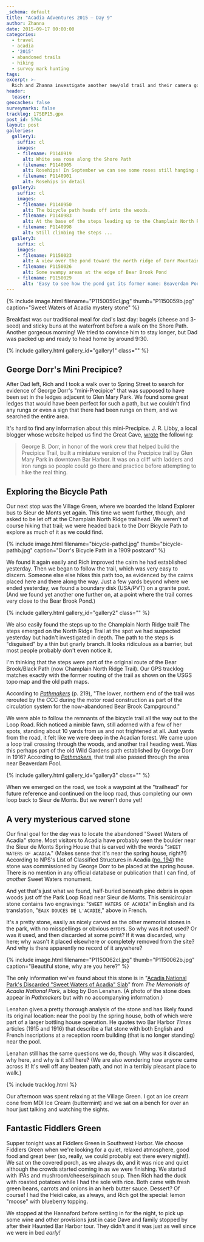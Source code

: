 ```yaml
---
_schema: default
title: "Acadia Adventures 2015 – Day 9"
author: Zhanna
date: 2015-09-17 00:00:00
categories:
  - travel
  - acadia
  - '2015'
  - abandoned trails
  - hiking
  - survey mark hunting
tags:
excerpt: >-
  Rich and Zhanna investigate another new/old trail and their camera goes on an adventure of its own!
header:
  teaser:
geocaches: false
surveymarks: false
tracklog: 17SEP15.gpx
post_id: 5764
layout: post    
galleries:
  gallery1:
    suffix: cl
    images:
    - filename: P1140919
      alt: White sea rose along the Shore Path
    - filename: P1140905
      alt: Rosehips! In September we can see some roses still hanging on, while on most of the bushes the fruits have formed.
    - filename: P1140901
      alt: Rosehips in detail       
  gallery2:
    suffix: cl
    images:
    - filename: P1140950
      alt: The bicycle path heads off into the woods.
    - filename: P1140983
      alt: At the base of the steps leading up to the Champlain North Ridge trail     
    - filename: P1140998
      alt: Still climbing the steps ...   
  gallery3:
    suffix: cl
    images:
    - filename: P1150023
      alt: A view over the pond toward the north ridge of Dorr Mountain
    - filename: P1150026
      alt: Some swampy areas at the edge of Bear Brook Pond   
    - filename: P1150029
      alt: 'Easy to see how the pond got its former name: Beaverdam Pool!'           
---
```


{% include image.html filename="P1150059cl.jpg" thumb="P1150059b.jpg" caption="Sweet Waters of Acadia mystery stone" %}

Breakfast was our traditional meal for dad's last day: bagels (cheese and 3-seed) and sticky buns at the waterfront before a walk on the Shore Path. Another gorgeous morning! We tried to convince him to stay longer, but Dad was packed up and ready to head home by around 9:30. 

{% include gallery.html gallery_id="gallery1" class="" %}

## George Dorr's Mini Precipice?

After Dad left, Rich and I took a walk over to Spring Street to search for evidence of George Dorr's "mini-Precipice" that was supposed to have been set in the ledges adjacent to Glen Mary Park. We found some great ledges that would have been perfect for such a path, but we couldn't find any rungs or even a sign that there had been rungs on them, and we searched the entire area.

It's hard to find any information about this mini-Precipice. J. R. Libby, a local blogger whose website helped us find the Great Cave, <a href="http://abandonedtrailsofacadianationalpark.blogspot.com/2014/11/the-precipice-trail-great-cave.html">wrote</a> the following:

> George B. Dorr, in honor of the work crew that helped build the Precipice Trail, built a miniature version of the Precipice trail by Glen Mary Park in downtown Bar Harbor.  It was on a cliff with ladders and iron rungs so people could go there and practice before attempting to hike the real thing.

## Exploring the Bicycle Path

Our next stop was the Village Green, where we boarded the Island Explorer bus to Sieur de Monts yet again. This time we went further, though, and asked to be let off at the Champlain North Ridge trailhead. We weren't of course hiking that trail; we were headed back to the Dorr Bicycle Path to explore as much of it as we could find. 


{% include image.html filename="bicycle-pathcl.jpg" thumb="bicycle-pathb.jpg" caption="Dorr's Bicycle Path in a 1909 postcard" %}

We found it again easily and Rich improved the cairn he had established yesterday. Then we began to follow the trail, which was very easy to discern. Someone else else hikes this path too, as evidenced by the cairns placed here and there along the way. Just a few yards beyond where we ended yesterday, we found a boundary disk (USA/PVT) on a granite post. (And we found yet another one further on, at a point where the trail comes very close to the Bear Brook Pond.) 

{% include gallery.html gallery_id="gallery2" class="" %}

We also easily found the steps up to the Champlain North Ridge trail! The steps emerged on the North Ridge Trail at the spot we had suspected yesterday but hadn't investigated in depth. The path to the steps is "disguised" by a thin but gnarly branch. It looks ridiculous as a barrier, but most people probably don't even notice it.

I'm thinking that the steps were part of the original route of the Bear Brook/Black Path (now Champlain North Ridge Trail). Our GPS tracklog matches exactly with the former routing of the trail as shown on the USGS topo map and the old path maps. 

According to _[Pathmakers](https://archive.org/stream/pathmakerscultur00brow#page/219)_  (p. 219), "The lower, northern end of the trail was rerouted by the CCC during the motor road construction as part of the circulation system for the now-abandoned Bear Brook Campground."

We were able to follow the remnants of the bicycle trail all the way out to the Loop Road. Rich noticed a nimble fawn, still adorned with a few of her spots, standing about 10 yards from us and not frightened at all. Just yards from the road, it felt like we were deep in the Acadian forest. We came upon a loop trail crossing through the woods, and another trail heading west. Was this perhaps part of the old Wild Gardens path established by George Dorr in 1916? According to _[Pathmakers](https://archive.org/stream/pathmakerscultur00brow#page/72/mode/2up/search/wild+gardens)_, that trail also passed through the area near Beaverdam Pool.

{% include gallery.html gallery_id="gallery3" class="" %}

When we emerged on the road, we took a waypoint at the "trailhead" for future reference and continued on the loop road, thus completing our own loop back to Sieur de Monts. But we weren't done yet! 

## A very mysterious carved stone

Our final goal for the day was to locate the abandoned "Sweet Waters of Acadia" stone. Most visitors to Acadia have probably seen the boulder near the Sieur de Monts Spring House that is carved with the words "`SWEET WATERS OF ACADIA`." (Makes sense that it's near the spring house, right?!) According to NPS's List of Classified Structures in Acadia ([no. 194](https://hscl.cr.nps.gov/insidenps/report.asp?STATE=ME&PARK=ACAD&STRUCTURE=strath%20eden&SORT=&RECORDNO=193)) the stone was commissioned by George Dorr to be placed at the spring house. There is no mention in any official database or publication that I can find, of _another_ Sweet Waters monument. 

And yet that's just what we found, half-buried beneath pine debris in open woods just off the Park Loop Road near Sieur de Monts. This semicircular stone contains two engravings: "`SWEET WATERS OF ACADIA`" in English and its translation, "`EAUX DOUCES DE L'ACADIE`," above in French. 

It's a pretty stone, easily as nicely carved as the other memorial stones in the park, with no misspellings or obvious errors. So why was it not used? Or was it used, and then discarded at some point? If it was discarded, why here; why wasn't it placed elsewhere or completely removed from the site? And why is there apparently no record of it anywhere?

{% include image.html filename="P1150062cl.jpg" thumb="P1150062b.jpg" caption="Beautiful stone, why are you here?" %}

The only information we've found about this stone is in "[Acadia National Park's Discarded "Sweet Waters of Acadia" Slab](http://acadiamemorials.blogspot.com/2012/12/acadia-national-parks-discarded-sweet.html)" from _The Memorials of Acadia National Park_, a blog by Don Lenahan.   (A photo of the stone does appear in _Pathmakers_ but with no accompanying information.) 

Lenahan gives a pretty thorough analysis of the stone and has likely found its original location: near the pool by the spring house, both of which were part of a larger bottling house operation. He quotes two Bar Harbor _Times_ articles (1915 and 1916) that describe a flat stone with both English and French inscriptions at a reception room building (that is no longer standing) near the pool. 

Lenahan still has the same questions we do, though. Why was it discarded, why here, and why is it _still_ here? (We are also wondering how anyone came across it! It's well off any beaten path, and not in a terribly pleasant place to walk.)

{% include tracklog.html %}

Our afternoon <!--after taking the bus back to the Village Green, --> was spent relaxing at the Village Green. I got an ice cream cone from MDI Ice Cream (buttermint) and we sat on a bench for over an hour just talking and watching the sights. 

## Fantastic Fiddlers Green

Supper tonight was at Fiddlers Green in Southwest Harbor. We choose Fiddlers Green when we're looking for a quiet, relaxed atmosphere, good food and great beer (so, really, we could probably eat there every night!). We sat on the covered porch, as we always do, and it was nice and quiet although the crowds started coming in as we were finishing. We started with IPAs and mushroom/cheese/spinach soup. Then Rich had the duck with roasted potatoes while I had the sole with rice. Both came with fresh green beans, carrots and onions in an herb butter sauce. Dessert? Of course! I had the Heidi cake, as always, and Rich got the special: lemon "moose" with blueberry topping. 

We stopped at the Hannaford before settling in for the night, to pick up some wine and other provisions just in case Dave and family stopped by after their Haunted Bar Harbor tour. They didn't and it was just as well since we were in bed _early!_
